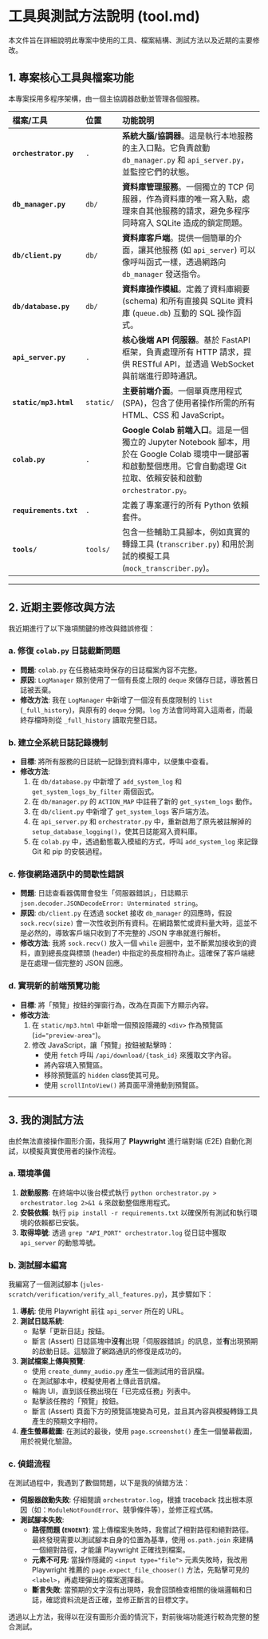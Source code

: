 # 工具與測試方法說明 (tool.md)

本文件旨在詳細說明此專案中使用的工具、檔案結構、測試方法以及近期的主要修改。

## 1. 專案核心工具與檔案功能

本專案採用多程序架構，由一個主協調器啟動並管理各個服務。

| 檔案/工具 | 位置 | 功能說明 |
| :--- | :--- | :--- |
| **`orchestrator.py`** | `.` | **系統大腦/協調器**。這是執行本地服務的主入口點。它負責啟動 `db_manager.py` 和 `api_server.py`，並監控它們的狀態。 |
| **`db_manager.py`** | `db/` | **資料庫管理服務**。一個獨立的 TCP 伺服器，作為資料庫的唯一寫入點，處理來自其他服務的請求，避免多程序同時寫入 SQLite 造成的鎖定問題。 |
| **`db/client.py`** | `db/` | **資料庫客戶端**。提供一個簡單的介面，讓其他服務 (如 `api_server`) 可以像呼叫函式一樣，透過網路向 `db_manager` 發送指令。 |
| **`db/database.py`** | `db/` | **資料庫操作模組**。定義了資料庫綱要 (schema) 和所有直接與 SQLite 資料庫 (`queue.db`) 互動的 SQL 操作函式。 |
| **`api_server.py`** | `.` | **核心後端 API 伺服器**。基於 FastAPI 框架，負責處理所有 HTTP 請求，提供 RESTful API，並透過 WebSocket 與前端進行即時通訊。 |
| **`static/mp3.html`** | `static/` | **主要前端介面**。一個單頁應用程式 (SPA)，包含了使用者操作所需的所有 HTML、CSS 和 JavaScript。 |
| **`colab.py`** | `.` | **Google Colab 前端入口**。這是一個獨立的 Jupyter Notebook 腳本，用於在 Google Colab 環境中一鍵部署和啟動整個應用。它會自動處理 Git 拉取、依賴安裝和啟動 `orchestrator.py`。 |
| **`requirements.txt`** | `.` | 定義了專案運行的所有 Python 依賴套件。 |
| **`tools/`** | `tools/` | 包含一些輔助工具腳本，例如真實的轉錄工具 (`transcriber.py`) 和用於測試的模擬工具 (`mock_transcriber.py`)。 |

---

## 2. 近期主要修改與方法

我近期進行了以下幾項關鍵的修改與錯誤修復：

### a. 修復 `colab.py` 日誌截斷問題
*   **問題**: `colab.py` 在任務結束時保存的日誌檔案內容不完整。
*   **原因**: `LogManager` 類別使用了一個有長度上限的 `deque` 來儲存日誌，導致舊日誌被丟棄。
*   **修改方法**: 我在 `LogManager` 中新增了一個沒有長度限制的 `list` (`_full_history`)，與原有的 `deque` 分開。`log` 方法會同時寫入這兩者，而最終存檔時則從 `_full_history` 讀取完整日誌。

### b. 建立全系統日誌記錄機制
*   **目標**: 將所有服務的日誌統一記錄到資料庫中，以便集中查看。
*   **修改方法**:
    1.  在 `db/database.py` 中新增了 `add_system_log` 和 `get_system_logs_by_filter` 兩個函式。
    2.  在 `db/manager.py` 的 `ACTION_MAP` 中註冊了新的 `get_system_logs` 動作。
    3.  在 `db/client.py` 中新增了 `get_system_logs` 客戶端方法。
    4.  在 `api_server.py` 和 `orchestrator.py` 中，重新啟用了原先被註解掉的 `setup_database_logging()`，使其日誌能寫入資料庫。
    5.  在 `colab.py` 中，透過動態載入模組的方式，呼叫 `add_system_log` 來記錄 Git 和 pip 的安裝過程。

### c. 修復網路通訊中的間歇性錯誤
*   **問題**: 日誌查看器偶爾會發生「伺服器錯誤」，日誌顯示 `json.decoder.JSONDecodeError: Unterminated string`。
*   **原因**: `db/client.py` 在透過 socket 接收 `db_manager` 的回應時，假設 `sock.recv(size)` 會一次性收到所有資料。在網路繁忙或資料量大時，這並不是必然的，導致客戶端只收到了不完整的 JSON 字串就進行解析。
*   **修改方法**: 我將 `sock.recv()` 放入一個 `while` 迴圈中，並不斷累加接收到的資料，直到總長度與標頭 (header) 中指定的長度相符為止。這確保了客戶端總是在處理一個完整的 JSON 回應。

### d. 實現新的前端預覽功能
*   **目標**: 將「預覽」按鈕的彈窗行為，改為在頁面下方顯示內容。
*   **修改方法**:
    1.  在 `static/mp3.html` 中新增一個預設隱藏的 `<div>` 作為預覽區 (`id="preview-area"`)。
    2.  修改 JavaScript，讓「預覽」按鈕被點擊時：
        *   使用 `fetch` 呼叫 `/api/download/{task_id}` 來獲取文字內容。
        *   將內容填入預覽區。
        *   移除預覽區的 `hidden` class使其可見。
        *   使用 `scrollIntoView()` 將頁面平滑捲動到預覽區。

---

## 3. 我的測試方法

由於無法直接操作圖形介面，我採用了 **Playwright** 進行端對端 (E2E) 自動化測試，以模擬真實使用者的操作流程。

### a. 環境準備
1.  **啟動服務**: 在終端中以後台模式執行 `python orchestrator.py > orchestrator.log 2>&1 &` 來啟動整個應用程式。
2.  **安裝依賴**: 執行 `pip install -r requirements.txt` 以確保所有測試和執行環境的依賴都已安裝。
3.  **取得埠號**: 透過 `grep "API_PORT" orchestrator.log` 從日誌中獲取 `api_server` 的動態埠號。

### b. 測試腳本編寫
我編寫了一個測試腳本 (`jules-scratch/verification/verify_all_features.py`)，其步驟如下：
1.  **導航**: 使用 Playwright 前往 `api_server` 所在的 URL。
2.  **測試日誌系統**:
    *   點擊「更新日誌」按鈕。
    *   斷言 (Assert) 日誌區塊中**沒有**出現「伺服器錯誤」的訊息，並**有**出現預期的啟動日誌。這驗證了網路通訊的修復是成功的。
3.  **測試檔案上傳與預覽**:
    *   使用 `create_dummy_audio.py` 產生一個測試用的音訊檔。
    *   在測試腳本中，模擬使用者上傳此音訊檔。
    *   輪詢 UI，直到該任務出現在「已完成任務」列表中。
    *   點擊該任務的「預覽」按鈕。
    *   斷言 (Assert) 頁面下方的預覽區塊變為可見，並且其內容與模擬轉錄工具產生的預期文字相符。
4.  **產生螢幕截圖**: 在測試的最後，使用 `page.screenshot()` 產生一個螢幕截圖，用於視覺化驗證。

### c. 偵錯流程
在測試過程中，我遇到了數個問題，以下是我的偵錯方法：
*   **伺服器啟動失敗**: 仔細閱讀 `orchestrator.log`，根據 traceback 找出根本原因（如：`ModuleNotFoundError`、競爭條件等），並修正程式碼。
*   **測試腳本失敗**:
    *   **路徑問題 (`ENOENT`)**: 當上傳檔案失敗時，我嘗試了相對路徑和絕對路徑。最終發現需要以測試腳本自身的位置為基準，使用 `os.path.join` 來建構一個絕對路徑，才能讓 Playwright 正確找到檔案。
    *   **元素不可見**: 當操作隱藏的 `<input type="file">` 元素失敗時，我改用 Playwright 推薦的 `page.expect_file_chooser()` 方法，先點擊可見的 `<label>`，再處理彈出的檔案選擇器。
    *   **斷言失敗**: 當預期的文字沒有出現時，我會回頭檢查相關的後端邏輯和日誌，確認資料流是否正確，並修正斷言的目標文字。

透過以上方法，我得以在沒有圖形介面的情況下，對前後端功能進行較為完整的整合測試。
